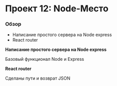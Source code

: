 # Проект 12: Node-Место



### Обзор

* Написание простого сервера на Node express
* React router

**Написание простого сервера на Node express**

Базовый функционал Node и Express

**React router**

Сделаны пути и возврат JSON
